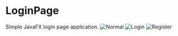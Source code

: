 # LoginPage
 Simple JavaFX login page application.
 ![Normal](https://github.com/DEV-A7med/controlsFX/blob/main/Assets/normal.png "Normal Page Screenshot")
 ![Login](https://github.com/DEV-A7med/controlsFX/blob/main/Assets/Login.png "Login Page Normal Screenshot")
 ![Register](https://github.com/DEV-A7med/controlsFX/blob/main/Assets/register.png "Register Page Normal Screenshot")